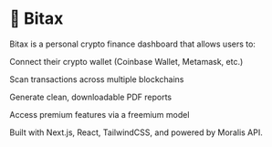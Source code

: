# 🚀 Bitax
Bitax is a personal crypto finance dashboard that allows users to:

Connect their crypto wallet (Coinbase Wallet, Metamask, etc.)

Scan transactions across multiple blockchains

Generate clean, downloadable PDF reports

Access premium features via a freemium model

Built with Next.js, React, TailwindCSS, and powered by Moralis API.
